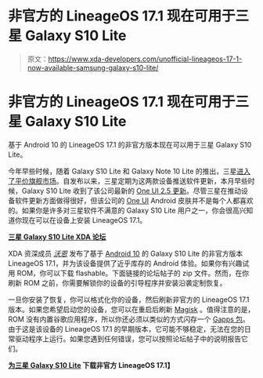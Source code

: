 # 非官方的 LineageOS 17.1 现在可用于三星 Galaxy S10 Lite

> 原文：<https://www.xda-developers.com/unofficial-lineageos-17-1-now-available-samsung-galaxy-s10-lite/>

# 非官方的 LineageOS 17.1 现在可用于三星 Galaxy S10 Lite

基于 Android 10 的 LineageOS 17.1 的非官方版本现在可以用于三星 Galaxy S10 Lite。

今年早些时候，随着 Galaxy S10 Lite 和 Galaxy Note 10 Lite 的推出，三星[进入了平价旗舰市场](https://www.xda-developers.com/samsung-galaxy-s10-lite-note-10-lite-official/)。自发布以来，三星定期为这两款设备推送软件更新，本月早些时候，Galaxy S10 Lite 收到了该公司最新的 [One UI 2.5 更新](https://www.xda-developers.com/samsung-galaxy-s10-lite-one-ui-2-5-update/)。尽管三星在推动设备软件更新方面做得很好，但该公司的 [One UI](https://www.xda-developers.com/tag/one-ui/) Android 皮肤并不是每个人都喜欢的。如果你是许多对三星软件不满意的 Galaxy S10 Lite 用户之一，你会很高兴知道你现在可以在设备上安装 LineageOS 17.1。

**[三星 Galaxy S10 Lite XDA 论坛](https://forum.xda-developers.com/galaxy-s10-lite)**

XDA 资深成员 [*沃恩*](https://forum.xda-developers.com/member.php?u=8317594) 发布了基于 [Android 10](https://www.xda-developers.com/tag/android10/) 的 Galaxy S10 Lite 的非官方版本 LineageOS 17.1，并为该设备提供了近乎库存的 Android 体验。如果你有兴趣试用 ROM，你可以下载 flashable。下面链接的论坛帖子的 zip 文件。然而，在你刷新 ROM 之前，你需要解锁你的设备的引导程序并安装沿袭定制恢复。

一旦你安装了恢复，你可以格式化你的设备，然后刷新非官方的 LineageOS 17.1 版本。如果您希望启动您的设备，您可以在重启后刷新 [Magisk](https://forum.xda-developers.com/apps/magisk) 。值得注意的是，ROM 没有内置谷歌应用程序，所以你还必须以类似的方式闪存一个 [Gapps 包](https://www.xda-developers.com/open-gapps-android-10-roms/)。由于这是该设备的 LineageOS 17.1 的早期版本，它可能不够稳定，无法在您的日常驱动程序上运行。如果您遇到任何错误，您可以按照论坛帖子中的说明报告它们。

**[为三星 Galaxy S10 Lite](https://forum.xda-developers.com/galaxy-s10-lite/development/rom-lineageos-17-1-t4155067) 下载非官方 LineageOS 17.1】**
